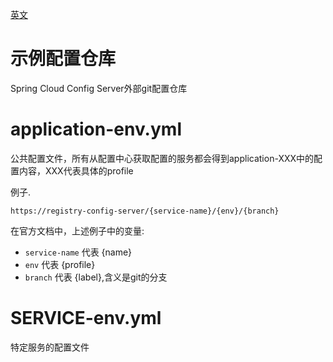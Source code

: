 [英文](config-repo.git/README.md)
# 示例配置仓库
Spring Cloud Config Server外部git配置仓库

# application-env.yml
  公共配置文件，所有从配置中心获取配置的服务都会得到application-XXX中的配置内容，XXX代表具体的profile
    
  例子. 
  ```
  https://registry-config-server/{service-name}/{env}/{branch}
  
  ```  
  在官方文档中，上述例子中的变量:  
  * `service-name` 代表 {name}  
  * `env` 代表 {profile}  
  * `branch` 代表 {label},含义是git的分支  
# SERVICE-env.yml
  特定服务的配置文件
  
